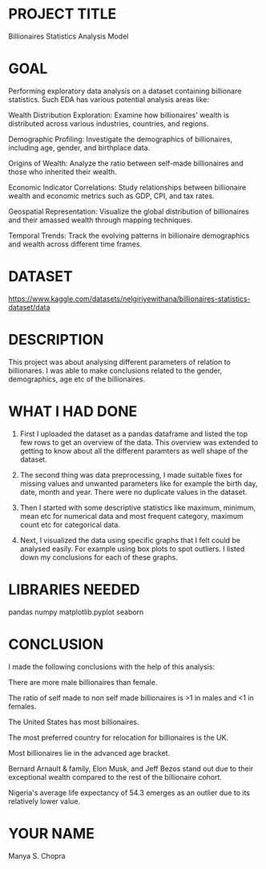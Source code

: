 # PROJECT TITLE
Billionaires Statistics Analysis Model 

# GOAL

Performing exploratory data analysis on a dataset containing billionare statistics. Such EDA has various potential analysis areas like:

Wealth Distribution Exploration: Examine how billionaires' wealth is distributed across various industries, countries, and regions.

Demographic Profiling: Investigate the demographics of billionaires, including age, gender, and birthplace data.

Origins of Wealth: Analyze the ratio between self-made billionaires and those who inherited their wealth.

Economic Indicator Correlations: Study relationships between billionaire wealth and economic metrics such as GDP, CPI, and tax rates.

Geospatial Representation: Visualize the global distribution of billionaires and their amassed wealth through mapping techniques.

Temporal Trends: Track the evolving patterns in billionaire demographics and wealth across different time frames.

# DATASET

https://www.kaggle.com/datasets/nelgiriyewithana/billionaires-statistics-dataset/data

# DESCRIPTION

This project was about analysing different parameters of relation to billionares. I was able to make conclusions related to the gender, demographics, age etc of the billionaires.

# WHAT I HAD DONE

1. First I uploaded the dataset as a pandas dataframe and listed the top few rows to get an overview of the data. This overview was extended to getting to know about all the different paramters as well shape of the dataset.

2. The second thing was data preprocessing, I made suitable fixes for missing values and unwanted parameters like for example the birth day, date, month and year. There were no duplicate values in the dataset.

3. Then I started with some descriptive statistics like maximum, minimum, mean etc for numerical data and most frequent category, maximum count etc for categorical data.

4. Next, I visualized the data using specific graphs that I felt could be analysed easily. For example using box plots to spot outliers. I listed down my conclusions for each of these graphs.


# LIBRARIES NEEDED

pandas
numpy
matplotlib.pyplot
seaborn



# CONCLUSION

I made the following conclusions with the help of this analysis:

There are more male billionaires than female.

The ratio of self made to non self made billionaires is >1 in males and <1 in females.

The United States has most billionaires.

The most preferred country for relocation for billionaires is the UK.

Most billionaires lie in the advanced age bracket.

Bernard Arnault & family, Elon Musk, and Jeff Bezos stand out due to their exceptional wealth compared to the rest of the billionaire cohort.

Nigeria's average life expectancy of 54.3 emerges as an outlier due to its relatively lower value.

# YOUR NAME

Manya S. Chopra